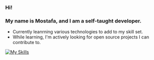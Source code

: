 ### Hi! 
### My name is Mostafa, and I am  a self-taught developer.

-  Currently leanrning various technologies to add to my skill set.
-  While learning, I'm actively looking for open source projects I can contribute to.
  
  [![My Skills](https://skillicons.dev/icons?i=js,html,css,bash,docker,py,flask,sqlite,selenium)](https://skillicons.dev)

